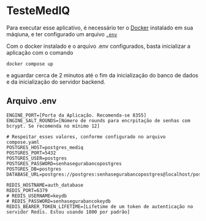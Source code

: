 # TesteMedIQ

Para executar esse aplicativo, é necessário ter o [Docker](https://docs.docker.com/get-started/get-docker/) instalado em sua máqiuna, e ter configurado um arquivo [`.env`](#arquivo-env)

Com o docker instalado e o arquivo .env configurados, basta inicializar a aplicação com o comando

```
docker compose up
```
e aguardar cerca de 2 minutos até o fim da inicialização do banco de dados e da inicialização do servidor backend.

## Arquivo .env

```
ENGINE_PORT=[Porta da Aplicação. Recomenda-se 8355]
ENGINE_SALT_ROUNDS=[Número de rounds para encrpitação de senhas com bcrypt. Se recomenda no mínimo 12]

# Respeitar esses valores, conforme configurado no arquivo compose.yaml
POSTGRES_HOST=postgres_mediq
POSTGRES_PORT=5432
POSTGRES_USER=postgres
POSTGRES_PASSWORD=senhasegurabancopostgres
POSTGRES_DB=postgres
DATABASE_URL=postgres://postgres:senhasegurabancopostgres@localhost/postgres

REDIS_HOSTNAME=auth_database
REDIS_PORT=6379
# REDIS_USERNAME=keydb
# REDIS_PASSWORD=senhasegurabancokeydb
REDIS_BEARER_TOKEN_LIFETIME=[Lifetime de um token de autenticação no servidor Redis. Estou usando 1800 por padrão]
```